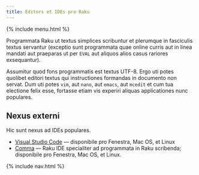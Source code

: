 ```yaml
---
title: Editors et IDEs pro Raku
---
```


{% include menu.html %}

Programmata Raku ut textus simplices scribuntur et plerumque in fasciculis textus servantur (exceptio sunt programmata quae online curris aut in linea mandati aut praeparas ut per `EVAL` aut aliquos alios casus rariores exsequantur).

Assumitur quod fons programmatis est textus UTF-8. Ergo uti potes quolibet editori textus qui instructiones formandas in documento non servat. Dum uti potes `vim`, aut `nano`, aut `emacs`, aut `mcedit` et cum tua electione felix esse, fortasse etiam vis experiri aliquas applicationes nunc populares.

## Nexus externi

Hic sunt nexus ad IDEs populares.

* [Visual Studio Code](https://code.visualstudio.com/) — disponibile pro Fenestra, Mac OS, et Linux
* [Comma](https://commaide.com) — Raku IDE specialiter ad programmata in Raku scribenda; disponibile pro Fenestra, Mac OS, et Linux.

{% include nav.html %}